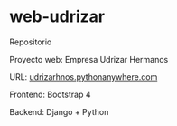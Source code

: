 # web-udrizar

Repositorio 

Proyecto web: Empresa Udrizar Hermanos

URL: [udrizarhnos.pythonanywhere.com]([udrizarhnos.pythonanywhere.com](https://udrizarhnos.pythonanywhere.com/))

Frontend: Bootstrap 4

Backend: Django + Python


